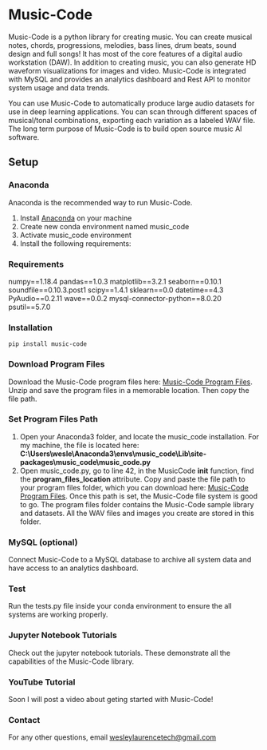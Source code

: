 # Music-Code

Music-Code is a python library for creating music. You can create musical notes, chords, progressions, melodies, bass lines, drum beats, sound design and full songs! It has most of the core features of a digital audio workstation (DAW). In addition to creating music, you can also generate HD waveform visualizations for images and video. Music-Code is integrated with MySQL and provides an analytics dashboard and Rest API to monitor system usage and data trends.

You can use Music-Code to automatically produce large audio datasets for use in deep learning applications. You can scan through different spaces of musical/tonal combinations, exporting each variation as a labeled WAV file. The long term purpose of Music-Code is to build open source music AI software.

## Setup

### Anaconda
Anaconda is the recommended way to run Music-Code. 
1. Install [Anaconda](https://www.anaconda.com/products/individual) on your machine
2. Create new conda environment named music_code
3. Activate music_code environment
4. Install the following requirements:

### Requirements
numpy==1.18.4 
pandas==1.0.3 
matplotlib==3.2.1 
seaborn==0.10.1 
soundfile==0.10.3.post1 
scipy==1.4.1 
sklearn==0.0 
datetime==4.3 
PyAudio==0.2.11 
wave==0.0.2 
mysql-connector-python==8.0.20 
psutil==5.7.0 

### Installation
`pip install music-code`

### Download Program Files
Download the Music-Code program files here: [Music-Code Program Files](https://drive.google.com/file/d/1C1st6FFar_-QhCX9AW04DyAHwOtLP5nT/view?usp=sharing). Unzip and save the program files in a memorable location. Then copy the file path.

### Set Program Files Path
1. Open your Anaconda3 folder, and locate the music_code installation. For my machine, the file is located here: <b>C:\Users\wesle\Anaconda3\envs\music_code\Lib\site-packages\music_code\music_code.py</b>
2. Open music_code.py, go to line 42, in the MusicCode __init__ function, find the <b>program_files_location</b> attribute. Copy and paste the file path to your program files folder, which you can download here: [Music-Code Program Files](https://drive.google.com/file/d/1C1st6FFar_-QhCX9AW04DyAHwOtLP5nT/view?usp=sharing). Once this path is set, the Music-Code file system is good to go. The program files folder contains the Music-Code sample library and datasets. All the WAV files and images you create are stored in this folder.

### MySQL (optional)
Connect Music-Code to a MySQL database to archive all system data and have access to an analytics dashboard. 

### Test
Run the tests.py file inside your conda environment to ensure the all systems are working properly.

### Jupyter Notebook Tutorials
Check out the jupyter notebook tutorials. These demonstrate all the capabilities of the Music-Code library.

### YouTube Tutorial
Soon I will post a video about geting started with Music-Code!

### Contact
For any other questions, email wesleylaurencetech@gmail.com
